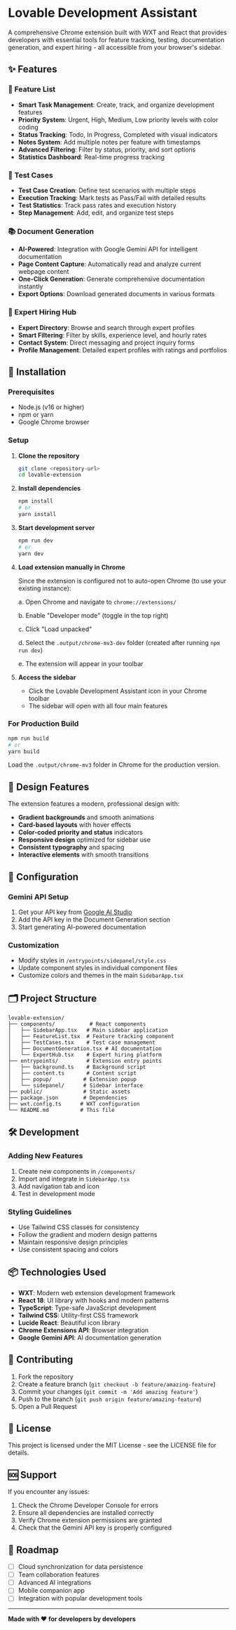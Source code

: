 # Lovable Development Assistant

A comprehensive Chrome extension built with WXT and React that provides developers with essential tools for feature tracking, testing, documentation generation, and expert hiring - all accessible from your browser's sidebar.

## ✨ Features

### 🎯 Feature List
- **Smart Task Management**: Create, track, and organize development features
- **Priority System**: Urgent, High, Medium, Low priority levels with color coding
- **Status Tracking**: Todo, In Progress, Completed with visual indicators
- **Notes System**: Add multiple notes per feature with timestamps
- **Advanced Filtering**: Filter by status, priority, and sort options
- **Statistics Dashboard**: Real-time progress tracking

### 🧪 Test Cases
- **Test Case Creation**: Define test scenarios with multiple steps
- **Execution Tracking**: Mark tests as Pass/Fail with detailed results
- **Test Statistics**: Track pass rates and execution history
- **Step Management**: Add, edit, and organize test steps

### 📚 Document Generation
- **AI-Powered**: Integration with Google Gemini API for intelligent documentation
- **Page Content Capture**: Automatically read and analyze current webpage content
- **One-Click Generation**: Generate comprehensive documentation instantly
- **Export Options**: Download generated documents in various formats

### 👥 Expert Hiring Hub
- **Expert Directory**: Browse and search through expert profiles
- **Smart Filtering**: Filter by skills, experience level, and hourly rates
- **Contact System**: Direct messaging and project inquiry forms
- **Profile Management**: Detailed expert profiles with ratings and portfolios

## 🚀 Installation

### Prerequisites
- Node.js (v16 or higher)
- npm or yarn
- Google Chrome browser

### Setup

1. **Clone the repository**
   ```bash
   git clone <repository-url>
   cd lovable-extension
   ```

2. **Install dependencies**
   ```bash
   npm install
   # or
   yarn install
   ```

3. **Start development server**
   ```bash
   npm run dev
   # or
   yarn dev
   ```

4. **Load extension manually in Chrome**
   
   Since the extension is configured not to auto-open Chrome (to use your existing instance):
   
   a. Open Chrome and navigate to `chrome://extensions/`
   
   b. Enable "Developer mode" (toggle in the top right)
   
   c. Click "Load unpacked" 
   
   d. Select the `.output/chrome-mv3-dev` folder (created after running `npm run dev`)
   
   e. The extension will appear in your toolbar

5. **Access the sidebar**
   - Click the Lovable Development Assistant icon in your Chrome toolbar
   - The sidebar will open with all four main features

### For Production Build

```bash
npm run build
# or
yarn build
```

Load the `.output/chrome-mv3` folder in Chrome for the production version.

## 🎨 Design Features

The extension features a modern, professional design with:
- **Gradient backgrounds** and smooth animations
- **Card-based layouts** with hover effects
- **Color-coded priority and status** indicators
- **Responsive design** optimized for sidebar use
- **Consistent typography** and spacing
- **Interactive elements** with smooth transitions

## 🔧 Configuration

### Gemini API Setup
1. Get your API key from [Google AI Studio](https://makersuite.google.com/app/apikey)
2. Add the API key in the Document Generation section
3. Start generating AI-powered documentation

### Customization
- Modify styles in `/entrypoints/sidepanel/style.css`
- Update component styles in individual component files
- Customize colors and themes in the main `SidebarApp.tsx`

## 🗂️ Project Structure

```
lovable-extension/
├── components/           # React components
│   ├── SidebarApp.tsx   # Main sidebar application
│   ├── FeatureList.tsx  # Feature tracking component
│   ├── TestCases.tsx    # Test case management
│   ├── DocumentGeneration.tsx # AI documentation
│   └── ExpertHub.tsx    # Expert hiring platform
├── entrypoints/         # Extension entry points
│   ├── background.ts    # Background script
│   ├── content.ts       # Content script
│   ├── popup/          # Extension popup
│   └── sidepanel/      # Sidebar interface
├── public/             # Static assets
├── package.json        # Dependencies
├── wxt.config.ts      # WXT configuration
└── README.md          # This file
```

## 🛠️ Development

### Adding New Features
1. Create new components in `/components/`
2. Import and integrate in `SidebarApp.tsx`
3. Add navigation tab and icon
4. Test in development mode

### Styling Guidelines
- Use Tailwind CSS classes for consistency
- Follow the gradient and modern design patterns
- Maintain responsive design principles
- Use consistent spacing and colors

## 📦 Technologies Used

- **WXT**: Modern web extension development framework
- **React 18**: UI library with hooks and modern patterns
- **TypeScript**: Type-safe JavaScript development
- **Tailwind CSS**: Utility-first CSS framework
- **Lucide React**: Beautiful icon library
- **Chrome Extensions API**: Browser integration
- **Google Gemini API**: AI documentation generation

## 🤝 Contributing

1. Fork the repository
2. Create a feature branch (`git checkout -b feature/amazing-feature`)
3. Commit your changes (`git commit -m 'Add amazing feature'`)
4. Push to the branch (`git push origin feature/amazing-feature`)
5. Open a Pull Request

## 📄 License

This project is licensed under the MIT License - see the LICENSE file for details.

## 🆘 Support

If you encounter any issues:
1. Check the Chrome Developer Console for errors
2. Ensure all dependencies are installed correctly
3. Verify Chrome extension permissions are granted
4. Check that the Gemini API key is properly configured

## 🚀 Roadmap

- [ ] Cloud synchronization for data persistence
- [ ] Team collaboration features
- [ ] Advanced AI integrations
- [ ] Mobile companion app
- [ ] Integration with popular development tools

---

**Made with ❤️ for developers by developers**
